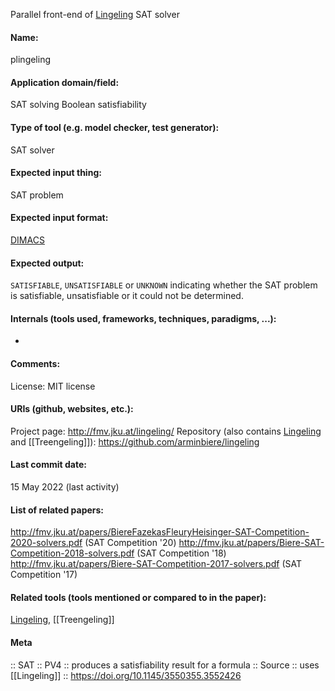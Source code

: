 Parallel front-end of [Lingeling](Lingeling.md)
SAT solver

#### Name:
plingeling

#### Application domain/field:
SAT solving
Boolean satisfiability

#### Type of tool (e.g. model checker, test generator):
SAT solver

#### Expected input thing:
SAT problem

#### Expected input format:
[DIMACS](../../../Formats/DIMACS.md)

#### Expected output:
`SATISFIABLE`, `UNSATISFIABLE` or `UNKNOWN` indicating whether the SAT problem is satisfiable, unsatisfiable or it could not be determined.

#### Internals (tools used, frameworks, techniques, paradigms, ...):
-

#### Comments:
License: MIT license

#### URIs (github, websites, etc.):
Project page: http://fmv.jku.at/lingeling/
Repository (also contains [Lingeling](Lingeling.md) and [[Treengeling]]): https://github.com/arminbiere/lingeling

#### Last commit date:
15 May 2022 (last activity)

#### List of related papers:
http://fmv.jku.at/papers/BiereFazekasFleuryHeisinger-SAT-Competition-2020-solvers.pdf (SAT Competition '20)
http://fmv.jku.at/papers/Biere-SAT-Competition-2018-solvers.pdf (SAT Competition '18)
http://fmv.jku.at/papers/Biere-SAT-Competition-2017-solvers.pdf (SAT Competition '17)

#### Related tools (tools mentioned or compared to in the paper):
[Lingeling](Lingeling.md), [[Treengeling]]

#### Meta
:: SAT
:: PV4 :: produces a satisfiability result for a formula
:: Source :: uses [[Lingeling]] :: https://doi.org/10.1145/3550355.3552426
